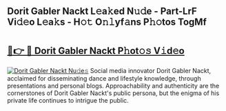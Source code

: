 ## Dorit Gabler Nackt L𝚎a𝚔ed N𝚞𝚍e - Part-LrF Vi𝚍𝚎o L𝚎a𝚔s - H𝚘𝚝 O𝚗𝚕yf𝚊ns P𝚑𝚘tos TogMf

# <h2><a href="http://kf3h33l.oniu.top/?m=Dorit+Gabler+Nackt">🔗👉 🔴 Dorit Gabler Nackt P𝚑ot𝚘𝚜 V𝚒d𝚎o</a></h2>

[![Dorit Gabler Nackt Nu𝚍e𝚜](https://i.imgur.com/0qMVB7G.gif)](http://kf3h33l.oniu.top/?m=Dorit+Gabler+Nackt)
Social media innovator Dorit Gabler Nackt, acclaimed for disseminating dance and lifestyle knowledge, through presentations and personal blogs. Approachability and authenticity are the cornerstones of Dorit Gabler Nackt's public persona, but the enigma of his private life continues to intrigue the public.  
